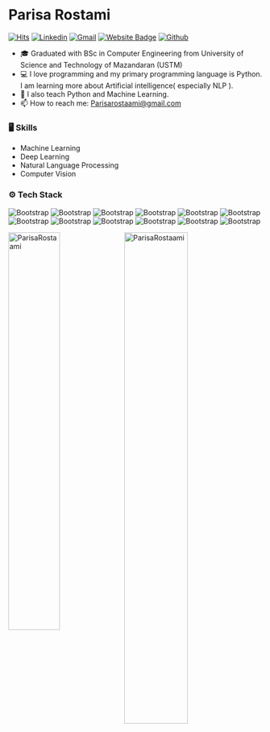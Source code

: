 <!--
**ParisaRostaami/ParisaRostaami** is a ✨ _special_ ✨ repository because its `README.md` (this file) appears on your GitHub profile.

Here are some ideas to get you started:

- 🔭 I’m currently working on ...
- 🌱 I’m currently learning ...
- 👯 I’m looking to collaborate on ...
- 🤔 I’m looking for help with ...
- 💬 Ask me about ...
- 📫 How to reach me: ...
- 😄 Pronouns: ...
- ⚡ Fun fact: ...
-->
# Parisa Rostami

[![Hits](https://hits.seeyoufarm.com/api/count/incr/badge.svg?url=https%3A%2F%2Fgithub.com%2FParisaRostaami%2FParisaRostaami&count_bg=%2379C83D&title_bg=%23555555&icon=&icon_color=%23E7E7E7&title=Profile+Views&edge_flat=false)](https://hits.seeyoufarm.com) [![Linkedin](https://img.shields.io/badge/-LinkedIn-blue?style=flat&logo=Linkedin&logoColor=white)](https://www.linkedin.com/in/Parisa-rostami/) [![Gmail](https://img.shields.io/badge/-Gmail-c14438?style=flat&logo=Gmail&logoColor=white)](mailto:Parisarostaami@gmail.com) [![Website Badge](https://img.shields.io/badge/-Website-c14438?style=flat&logo=Google-Chrome&logoColor=white&link=https://ParisaRostaami.github.io)](https://ParisaRostaami.github.io) [![Github](https://img.shields.io/github/followers/ParisaRostaami?label=Follow&style=social)](https://github.com/ParisaRostaami)

- 🎓 Graduated with BSc in Computer Engineering from University of Science and Technology of Mazandaran (USTM)
- 💻 I love programming and my primary programming language is Python. I am learning more about Artificial intelligence( especially NLP ).
- 🌱 I also teach Python and Machine Learning.
- 📫 How to reach me: Parisarostaami@gmail.com 



### 🖥 Skills

- Machine Learning
- Deep Learning
- Natural Language Processing
- Computer Vision
### ⚙️ Tech Stack

![Bootstrap](https://img.shields.io/badge/-Python-05122A?style=flat&logo=Python&color=b1b1b1) ![Bootstrap](https://img.shields.io/badge/-TensorFlow-05122A?style=flat&logo=TensorFlow&color=b1b1b1) ![Bootstrap](https://img.shields.io/badge/-PyTorch-05122A?style=flat&logo=PyTorch&color=b1b1b1) ![Bootstrap](https://img.shields.io/badge/-Scikit%20Learn-05122A?style=flat&logo=Scikit-Learn&color=b1b1b1) ![Bootstrap](https://img.shields.io/badge/-MySQL-05122A?style=flat&logo=MySQL&color=b1b1b1) ![Bootstrap](https://img.shields.io/badge/-Pandas-05122A?style=flat&logo=Pandas&color=b1b1b1) ![Bootstrap](https://img.shields.io/badge/-Numpy-05122A?style=flat&logo=Numpy&color=b1b1b1) ![Bootstrap](https://img.shields.io/badge/-Matplotlib-05122A?style=flat&logo=Matplotlib&color=b1b1b1) ![Bootstrap](https://img.shields.io/badge/-Seaborn-05122A?style=flat&logo=Seaborn&color=b1b1b1) ![Bootstrap](https://img.shields.io/badge/-Git-05122A?style=flat&logo=Git&color=b1b1b1) ![Bootstrap](https://img.shields.io/badge/-Jupyter%20Lab-05122A?style=flat&logo=Jupyter-Lab&color=b1b1b1) ![Bootstrap](https://img.shields.io/badge/-Visual%20Studio%20Code-05122A?style=flat&logo=Visual-Studio-Code&color=b1b1b1)

<div>
  <img width="45%" align="left" src="https://github-readme-stats.vercel.app/api/top-langs?username=ParisaRostaami&show_icons=true&locale=en&layout=compact" alt="ParisaRostaami" />
  <img width="50%"  src="https://github-readme-streak-stats.herokuapp.com/?user=ParisaRostaami&" alt="ParisaRostaami" />
</div>

